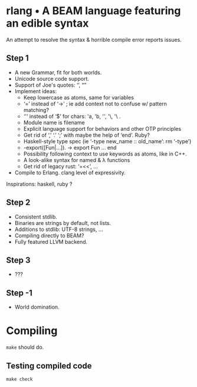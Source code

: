 # rlang • A BEAM language featuring an edible syntax
An attempt to resolve the syntax & horrible compile error reports issues.

## Step 1
* A new Grammar, fit for both worlds.
* Unicode source code support.
* Support of Joe's quotes: ‘’, “”
* Implement ideas:
    * Keep lowercase as atoms, same for variables
    * ‘=’ instead of ‘->’ ; ie add context not to confuse w/ pattern matching?
    * ‘'’ instead of ‘$’ for chars: 'a, 'b, '\', '\\, '\ .
    * Module name is filename
    * Explicit language support for behaviors and other OTP principles
    * Get rid of ‘,’ ‘.’ ‘;’ with maybe the help of ‘end’. Ruby?
    * Haskell-style type spec (ie ‘-type new_name :: old_name’: rm ‘-type’)
    * -export([Fun|…]). -> export Fun … end
    * Possibility following context to use keywords as atoms, like in C++.
    * A look-alike syntax for named & λ functions
    * Get rid of legacy rust: ‘=<<’, …
* Compile to Erlang. clang level of expressivity.

Inspirations: haskell, ruby ?

## Step 2
* Consistent stdlib.
* Binaries are strings by default, not lists.
* Additions to stdlib: UTF-8 strings, …
* Compiling directly to BEAM?
* Fully featured LLVM backend.

## Step 3
* ???

## Step -1
* World domination.

# Compiling
`make` should do.
## Testing compiled code
`make check`
